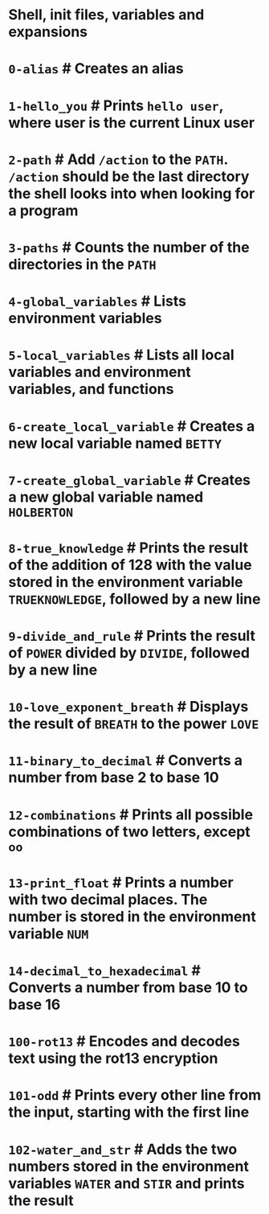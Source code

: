 # Shell, init files, variables and expansions

# `0-alias` # Creates an alias #
		
# `1-hello_you` # Prints `hello user`, where user is the current Linux user #
		
# `2-path` # Add `/action` to the `PATH`. `/action` should be the last directory the shell looks into when looking for a program #
		
# `3-paths` # Counts the number of the directories in the `PATH` #
		
# `4-global_variables` # Lists environment variables #
		
# `5-local_variables` # Lists all local variables and environment variables, and functions #
		
# `6-create_local_variable` # Creates a new local variable named `BETTY` #
		
# `7-create_global_variable` # Creates a new global variable named `HOLBERTON` #
		
# `8-true_knowledge` # Prints the result of the addition of 128 with the value stored in the environment variable `TRUEKNOWLEDGE`, followed by a new line #
		
# `9-divide_and_rule` # Prints the result of `POWER` divided by `DIVIDE`, followed by a new line #
		
# `10-love_exponent_breath` # Displays the result of `BREATH` to the power `LOVE` #
		
# `11-binary_to_decimal` # Converts a number from base 2 to base 10 #
		
# `12-combinations` # Prints all possible combinations of two letters, except `oo` #
		
# `13-print_float` # Prints a number with two decimal places. The number is stored in the environment variable `NUM` #
		
# `14-decimal_to_hexadecimal` # Converts a number from base 10 to base 16 #
		
# `100-rot13` # Encodes and decodes text using the rot13 encryption #
		
# `101-odd` # Prints every other line from the input, starting with the first line #
		
# `102-water_and_str` # Adds the two numbers stored in the environment variables `WATER` and `STIR` and prints the result #

